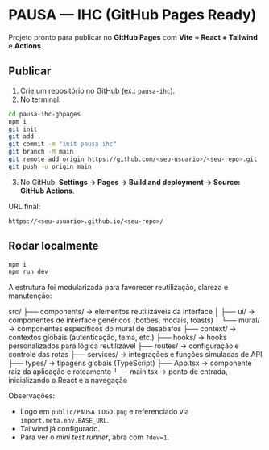 # PAUSA — IHC (GitHub Pages Ready)

Projeto pronto para publicar no **GitHub Pages** com **Vite + React + Tailwind** e **Actions**.

## Publicar
1. Crie um repositório no GitHub (ex.: `pausa-ihc`).  
2. No terminal:
```bash
cd pausa-ihc-ghpages
npm i
git init
git add .
git commit -m "init pausa ihc"
git branch -M main
git remote add origin https://github.com/<seu-usuario>/<seu-repo>.git
git push -u origin main
```
3. No GitHub: **Settings → Pages → Build and deployment → Source: GitHub Actions**.

URL final:
```
https://<seu-usuario>.github.io/<seu-repo>/
```

## Rodar localmente
```bash
npm i
npm run dev
```

A estrutura foi modularizada para favorecer reutilização, clareza e manutenção:

src/
 ├── components/   → elementos reutilizáveis da interface
 │    ├── ui/      → componentes de interface genéricos (botões, modais, toasts)
 │    └── mural/   → componentes específicos do mural de desabafos
 ├── context/      → contextos globais (autenticação, tema, etc.)
 ├── hooks/        → hooks personalizados para lógica reutilizável
 ├── routes/       → configuração e controle das rotas
 ├── services/     → integrações e funções simuladas de API
 ├── types/        → tipagens globais (TypeScript)
 ├── App.tsx       → componente raiz da aplicação e roteamento
 └── main.tsx      → ponto de entrada, inicializando o React e a navegação

Observações:
- Logo em `public/PAUSA LOGO.png` e referenciado via `import.meta.env.BASE_URL`.
- Tailwind já configurado.
- Para ver o *mini test runner*, abra com `?dev=1`.
